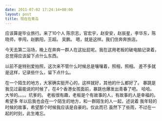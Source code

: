 ```yaml
---
date: 2011-07-02 17:24:14+00:00
layout: post
title: 现在在青岛
---
```


应该算是毕业旅行。来了10个人
陈宗志，官宏宇，赵安安，赵辰星，李华东，陈晓师，李闯，赵鹏阳，王超。
吴鹏。
嗯，就是这样。我们住奔奔旅店。 


今天去第二浴场，晚上在奔奔一群人在这扯屁呢。我在这用老板的破电脑记录着，
总觉得应该留下点什么东西。

以前不是特别爱拍照，这次来不管什么时候总是嚷嚷着，照相，照相。
差不多就是这样，记录些什么，留下点什么。

在一个陌生的地方，大家确实挺开心的，这样就好，其他的什么都好了。
暴跳是我见过最能说的时候了，在4个香港女孩面前，暴跳也爆发出青春了吧。
哈哈。
大爷的。。。。坑爹的。
老板很有趣，老板是个有故事的人，有故事的人是幸福的。希望多
年以后我也会在一个陌生的地方，和一群陌生的人一起，述说着
我年轻的时候的故事，希望那个时候我应该是自豪的。仅此而已
虽然下了些雨，不过在一起的时刻，此生难忘。
